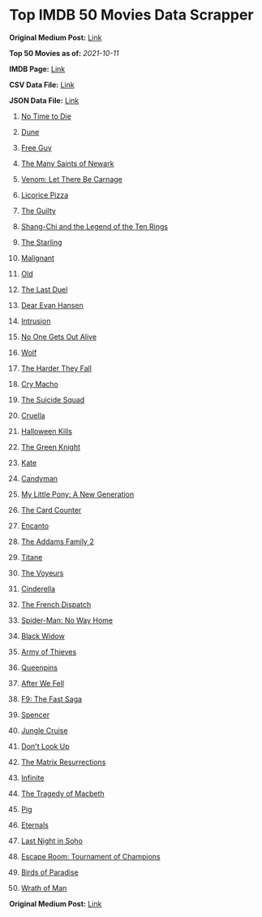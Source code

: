# Top IMDB 50 Movies Data Scrapper

**Original Medium Post:** [Link](https://medium.com/@nishantsahoo/which-movie-should-i-watch-5c83a3c0f5b1) 

**Top 50 Movies as of:** _2021-10-11_

**IMDB Page:** [Link](http://www.imdb.com/search/title?release_date=2021,2021&title_type=feature)

**CSV Data File:** [Link](/Data/data.csv)

**JSON Data File:** [Link](/Data/data.json)

1. [No Time to Die](https://www.imdb.com/title/tt2382320/?ref_=adv_li_tt)

2. [Dune](https://www.imdb.com/title/tt1160419/?ref_=adv_li_tt)

3. [Free Guy](https://www.imdb.com/title/tt6264654/?ref_=adv_li_tt)

4. [The Many Saints of Newark](https://www.imdb.com/title/tt8110232/?ref_=adv_li_tt)

5. [Venom: Let There Be Carnage](https://www.imdb.com/title/tt7097896/?ref_=adv_li_tt)

6. [Licorice Pizza](https://www.imdb.com/title/tt11271038/?ref_=adv_li_tt)

7. [The Guilty](https://www.imdb.com/title/tt9421570/?ref_=adv_li_tt)

8. [Shang-Chi and the Legend of the Ten Rings](https://www.imdb.com/title/tt9376612/?ref_=adv_li_tt)

9. [The Starling](https://www.imdb.com/title/tt5164438/?ref_=adv_li_tt)

10. [Malignant](https://www.imdb.com/title/tt3811906/?ref_=adv_li_tt)

11. [Old](https://www.imdb.com/title/tt10954652/?ref_=adv_li_tt)

12. [The Last Duel](https://www.imdb.com/title/tt4244994/?ref_=adv_li_tt)

13. [Dear Evan Hansen](https://www.imdb.com/title/tt9357050/?ref_=adv_li_tt)

14. [Intrusion](https://www.imdb.com/title/tt5563324/?ref_=adv_li_tt)

15. [No One Gets Out Alive](https://www.imdb.com/title/tt13056008/?ref_=adv_li_tt)

16. [Wolf](https://www.imdb.com/title/tt10698174/?ref_=adv_li_tt)

17. [The Harder They Fall](https://www.imdb.com/title/tt10696784/?ref_=adv_li_tt)

18. [Cry Macho](https://www.imdb.com/title/tt1924245/?ref_=adv_li_tt)

19. [The Suicide Squad](https://www.imdb.com/title/tt6334354/?ref_=adv_li_tt)

20. [Cruella](https://www.imdb.com/title/tt3228774/?ref_=adv_li_tt)

21. [Halloween Kills](https://www.imdb.com/title/tt10665338/?ref_=adv_li_tt)

22. [The Green Knight](https://www.imdb.com/title/tt9243804/?ref_=adv_li_tt)

23. [Kate](https://www.imdb.com/title/tt7737528/?ref_=adv_li_tt)

24. [Candyman](https://www.imdb.com/title/tt9347730/?ref_=adv_li_tt)

25. [My Little Pony: A New Generation](https://www.imdb.com/title/tt10101702/?ref_=adv_li_tt)

26. [The Card Counter](https://www.imdb.com/title/tt11196036/?ref_=adv_li_tt)

27. [Encanto](https://www.imdb.com/title/tt2953050/?ref_=adv_li_tt)

28. [The Addams Family 2](https://www.imdb.com/title/tt11125620/?ref_=adv_li_tt)

29. [Titane](https://www.imdb.com/title/tt10944760/?ref_=adv_li_tt)

30. [The Voyeurs](https://www.imdb.com/title/tt11235772/?ref_=adv_li_tt)

31. [Cinderella](https://www.imdb.com/title/tt10155932/?ref_=adv_li_tt)

32. [The French Dispatch](https://www.imdb.com/title/tt8847712/?ref_=adv_li_tt)

33. [Spider-Man: No Way Home](https://www.imdb.com/title/tt10872600/?ref_=adv_li_tt)

34. [Black Widow](https://www.imdb.com/title/tt3480822/?ref_=adv_li_tt)

35. [Army of Thieves](https://www.imdb.com/title/tt13024674/?ref_=adv_li_tt)

36. [Queenpins](https://www.imdb.com/title/tt9054192/?ref_=adv_li_tt)

37. [After We Fell](https://www.imdb.com/title/tt13069986/?ref_=adv_li_tt)

38. [F9: The Fast Saga](https://www.imdb.com/title/tt5433138/?ref_=adv_li_tt)

39. [Spencer](https://www.imdb.com/title/tt12536294/?ref_=adv_li_tt)

40. [Jungle Cruise](https://www.imdb.com/title/tt0870154/?ref_=adv_li_tt)

41. [Don't Look Up](https://www.imdb.com/title/tt11286314/?ref_=adv_li_tt)

42. [The Matrix Resurrections](https://www.imdb.com/title/tt10838180/?ref_=adv_li_tt)

43. [Infinite](https://www.imdb.com/title/tt6654210/?ref_=adv_li_tt)

44. [The Tragedy of Macbeth](https://www.imdb.com/title/tt10095582/?ref_=adv_li_tt)

45. [Pig](https://www.imdb.com/title/tt11003218/?ref_=adv_li_tt)

46. [Eternals](https://www.imdb.com/title/tt9032400/?ref_=adv_li_tt)

47. [Last Night in Soho](https://www.imdb.com/title/tt9639470/?ref_=adv_li_tt)

48. [Escape Room: Tournament of Champions](https://www.imdb.com/title/tt9844522/?ref_=adv_li_tt)

49. [Birds of Paradise](https://www.imdb.com/title/tt11771006/?ref_=adv_li_tt)

50. [Wrath of Man](https://www.imdb.com/title/tt11083552/?ref_=adv_li_tt)

**Original Medium Post:** [Link](https://medium.com/@nishantsahoo/which-movie-should-i-watch-5c83a3c0f5b1) 
